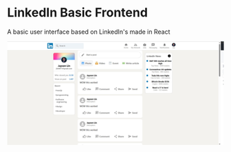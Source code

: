 # LinkedIn Basic Frontend

A basic user interface based on LinkedIn's made in React

<img src="basiclinkedin.jpg" width = '600'> 
